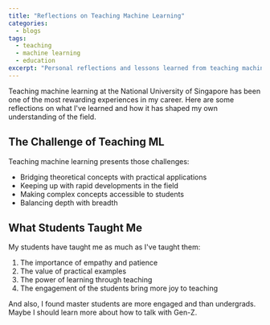 ```yaml
---
title: "Reflections on Teaching Machine Learning"
categories:
  - blogs
tags:
  - teaching
  - machine learning
  - education
excerpt: "Personal reflections and lessons learned from teaching machine learning at NUS."
---
```


Teaching machine learning at the National University of Singapore has been one of the most rewarding experiences in my career. Here are some reflections on what I've learned and how it has shaped my own understanding of the field.

## The Challenge of Teaching ML

Teaching machine learning presents those challenges:
- Bridging theoretical concepts with practical applications
- Keeping up with rapid developments in the field
- Making complex concepts accessible to students
- Balancing depth with breadth

## What Students Taught Me

My students have taught me as much as I've taught them:
1. The importance of empathy and patience
2. The value of practical examples
3. The power of learning through teaching
4. The engagement of the students bring more joy to teaching

And also, I found master students are more engaged and than undergrads. Maybe I should learn more about how to talk with Gen-Z.

